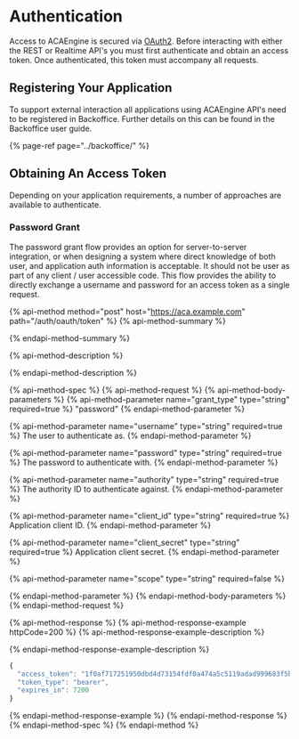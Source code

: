 # Authentication

Access to ACAEngine is secured via [OAuth2](https://www.oauth.com/). Before interacting with either the REST or Realtime API's you must first authenticate and obtain an access token. Once authenticated, this token must accompany all requests.

## Registering Your Application

To support external interaction all applications using ACAEngine API's need to be registered in Backoffice. Further details on this can be found in the Backoffice user guide.

{% page-ref page="../backoffice/" %}

## Obtaining An Access Token

Depending on your application requirements, a number of approaches are available to authenticate.



### Password Grant

The password grant flow provides an option for server-to-server integration, or when designing a system where direct knowledge of both user, and application auth information is acceptable. It should not be user as part of any client / user accessible code. This flow provides the ability to directly exchange a username and password for an access token as a single request.

{% api-method method="post" host="https://aca.example.com" path="/auth/oauth/token" %}
{% api-method-summary %}

{% endapi-method-summary %}

{% api-method-description %}

{% endapi-method-description %}

{% api-method-spec %}
{% api-method-request %}
{% api-method-body-parameters %}
{% api-method-parameter name="grant\_type" type="string" required=true %}
"password"
{% endapi-method-parameter %}

{% api-method-parameter name="username" type="string" required=true %}
The user to authenticate as.
{% endapi-method-parameter %}

{% api-method-parameter name="password" type="string" required=true %}
The password to authenticate with.
{% endapi-method-parameter %}

{% api-method-parameter name="authority" type="string" required=true %}
The authority ID to authenticate against.
{% endapi-method-parameter %}

{% api-method-parameter name="client\_id" type="string" required=true %}
Application client ID.
{% endapi-method-parameter %}

{% api-method-parameter name="client\_secret" type="string" required=true %}
Application client secret.
{% endapi-method-parameter %}

{% api-method-parameter name="scope" type="string" required=false %}

{% endapi-method-parameter %}
{% endapi-method-body-parameters %}
{% endapi-method-request %}

{% api-method-response %}
{% api-method-response-example httpCode=200 %}
{% api-method-response-example-description %}

{% endapi-method-response-example-description %}

```javascript
{
  "access_token": "1f0af717251950dbd4d73154fdf0a474a5c5119adad999683f5b450c460726aa",
  "token_type": "bearer",
  "expires_in": 7200
}
```
{% endapi-method-response-example %}
{% endapi-method-response %}
{% endapi-method-spec %}
{% endapi-method %}



